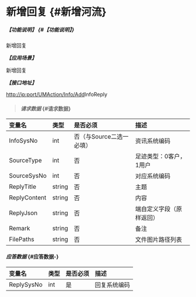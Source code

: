 # 新增回复 {#新增河流}

##### _【功能说明】_ {#【功能说明】}

新增回复

_**【应用场景】**_

新增回复

_**【接口地址】**_

[http://ip:port/UMAction/Info/Add](http://ip:port/HMAction/River/AddRiver)InfoReply

> #### _请求数据_ {#请求数据}

| 变量名 | 类型 | 是否必须 | 描述 |
| :--- | :--- | :--- | :--- |
| InfoSysNo | int | 否（与Source二选一必填） | 资讯系统编码 |
| SourceType | int | 否 | 足迹类型：0客户，1用户 |
| SourceSysNo | int | 否 | 对应系统编码 |
| ReplyTitle | string | 否 | 主题 |
| ReplyContent | string | 否 | 内容 |
| ReplyJson | string | 否 | 端自定义字段（原样返回） |
| Remark | string | 否 | 备注 |
| FilePaths | string | 否 | 文件图片路径列表 |

#### _应答数据_ {#应答数据-}

| 变量名 | 类型 | 是否必须 | 描述 |
| :--- | :--- | :--- | :--- |
| ReplySysNo | int | 是 | 回复系统编码 |



